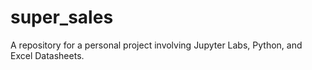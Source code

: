 # super_sales
A repository for a personal project involving Jupyter Labs, Python, and Excel Datasheets.
